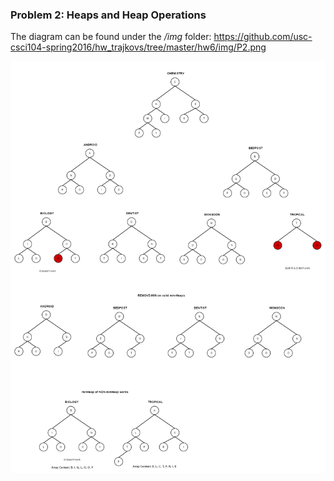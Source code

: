 ### Problem 2: Heaps and Heap Operations

The diagram can be found under the */img* folder: https://github.com/usc-csci104-spring2016/hw_trajkovs/tree/master/hw6/img/P2.png

![alt text](img/P2.png "Heaps and Heap Operations")
